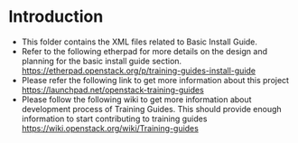 Introduction
============

* This folder contains the XML files related to Basic Install Guide.
* Refer to the following etherpad for more details on the design and planning
  for the basic install guide section.
  https://etherpad.openstack.org/p/training-guides-install-guide
* Please refer the following link to get more information about this project
  https://launchpad.net/openstack-training-guides
* Please follow the following wiki to get more information about development
  process of Training Guides. This should provide enough information to start
  contributing to training guides
  https://wiki.openstack.org/wiki/Training-guides
